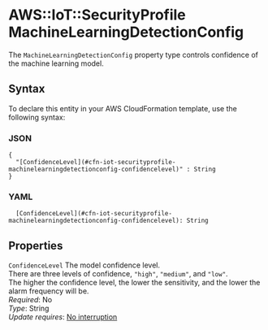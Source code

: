 # AWS::IoT::SecurityProfile MachineLearningDetectionConfig<a name="aws-properties-iot-securityprofile-machinelearningdetectionconfig"></a>

The `MachineLearningDetectionConfig` property type controls confidence of the machine learning model\.

## Syntax<a name="aws-properties-iot-securityprofile-machinelearningdetectionconfig-syntax"></a>

To declare this entity in your AWS CloudFormation template, use the following syntax:

### JSON<a name="aws-properties-iot-securityprofile-machinelearningdetectionconfig-syntax.json"></a>

```
{
  "[ConfidenceLevel](#cfn-iot-securityprofile-machinelearningdetectionconfig-confidencelevel)" : String
}
```

### YAML<a name="aws-properties-iot-securityprofile-machinelearningdetectionconfig-syntax.yaml"></a>

```
  [ConfidenceLevel](#cfn-iot-securityprofile-machinelearningdetectionconfig-confidencelevel): String
```

## Properties<a name="aws-properties-iot-securityprofile-machinelearningdetectionconfig-properties"></a>

`ConfidenceLevel`  <a name="cfn-iot-securityprofile-machinelearningdetectionconfig-confidencelevel"></a>
The model confidence level\.  
There are three levels of confidence, `"high"`, `"medium"`, and `"low"`\.  
The higher the confidence level, the lower the sensitivity, and the lower the alarm frequency will be\.  
*Required*: No  
*Type*: String  
*Update requires*: [No interruption](https://docs.aws.amazon.com/AWSCloudFormation/latest/UserGuide/using-cfn-updating-stacks-update-behaviors.html#update-no-interrupt)